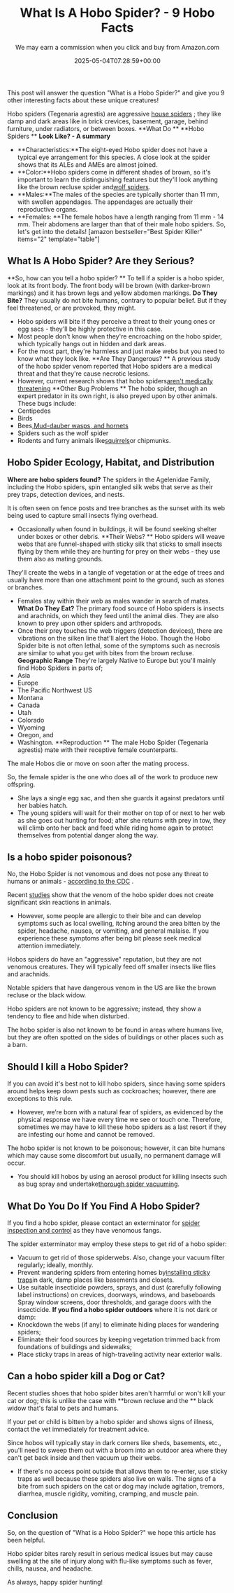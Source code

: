 ﻿---
author: We may earn a commission when you click and buy from Amazon.com
layout: post
title: What Is A Hobo Spider? - 9 Hobo Facts
date: '2025-05-04T07:28:59+00:00'
categories:
- Guide
- Spiders
tags: []
slug: /what-is-a-hobo-spider/
lastmod: 2025-05-07T12:21:29+03:00
---

This post will answer the question "What is a Hobo Spider?" and give you 9 other interesting facts about these unique creatures!

Hobo spiders (Tegenaria agrestis) are aggressive
[house spiders](https://pestpolicy.com/house-spiders/)
; they like damp and dark areas like in brick crevices, basement, garage, behind furniture, under radiators, or between boxes.
**What Do **
**Hobo Spiders **
**Look Like? - A summary**
- **Characteristics:**The eight-eyed Hobo spider does not have a typical eye arrangement for this species. A close look at the spider shows that its ALEs and AMEs are almost joined.
- **Color:**Hobo spiders come in different shades of brown, so it's important to learn the distinguishing features but they'll look anything like the brown recluse spider and[wolf spiders](https://pestpolicy.com/wolf-spiders/).
- **Males:**The males of the species are typically shorter than 11 mm, with swollen appendages. The appendages are actually their reproductive organs.
- **Females: **The female hobos have a length ranging from 11 mm - 14 mm. Their abdomens are larger than that of their male hobo spiders.
So, let's get into the details!
[amazon bestseller="Best Spider Killer" items="2" template="table"]
## What Is A Hobo Spider? Are they Serious?
**So, how can you tell a hobo spider? **
To tell if a spider is a hobo spider, look at its front body. The front body will be brown (with darker-brown markings) and it has brown legs and yellow abdomen markings.
**Do They Bite?**
They usually do not bite humans, contrary to popular belief. But if they feel threatened, or are provoked, they might.
- Hobo spiders will bite if they perceive a threat to their young ones or egg sacs - they'll be highly protective in this case.
- Most people don't know when they're encroaching on the hobo spider, which typically hangs out in hidden and dark areas.
- For the most part, they're harmless and just make webs but you need to know what they look like.
**Are They Dangerous? **
A previous study of the hobo spider venom reported that Hobo spiders are a medical threat and that they're cause necrotic lesions.
- However, current research shows that hobo spiders[aren't medically threatening](https://www.usu.edu/today/story/hobo-spider-bite-may-not-be-so-dangerous)
**Other Bug Problems **
The hobo spider, though an expert predator in its own right, is also preyed upon by other animals. These bugs include:
- Centipedes
- Birds
- Bees,[Mud-dauber wasps, and hornets](https://pestpolicy.com/bees-vs-wasps-vs-hornets/)
- Spiders such as the wolf spider
- Rodents and furry animals like[squirrels](https://pestpolicy.com/how-to-get-rid-of-squirrels-in-the-yard/)or chipmunks.
## Hobo Spider Ecology, Habitat, and Distribution
**Where are hobo spiders found?**
The spiders in the Agelenidae Family, including the Hobo spiders, spin entangled silk webs that serve as their prey traps, detection devices, and nests.

It is often seen on fence posts and tree branches as the sunset with its web being used to capture small insects flying overhead.
- Occasionally when found in buildings, it will be found seeking shelter under boxes or other debris.
**Their Webs? **
Hobo spiders will weave webs that are funnel-shaped with sticky silk that sticks to small insects flying by them while they are hunting for prey on their webs - they use them also as mating grounds.

They'll create the webs in a tangle of vegetation or at the edge of trees and usually have more than one attachment point to the ground, such as stones or branches.
- Females stay within their web as males wander in search of mates.
**What Do They Eat?**
The primary food source of Hobo spiders is insects and arachnids, on which they feed until the animal dies. They are also known to prey upon other spiders and arthropods.
- Once their prey touches the web triggers (detection devices), there are vibrations on the silken line that'll alert the Hobo.
Though the Hobo Spider bite is not often lethal, some of the symptoms such as necrosis are similar to what you get with bites from the brown recluse.
**Geographic Range**
They're largely Native to Europe but you'll mainly find Hobo Spiders in parts of;
- Asia
- Europe
- The Pacific Northwest US
- Montana
- Canada
- Utah
- Colorado
- Wyoming
- Oregon, and
- Washington.
**Reproduction **
The male Hobo Spider (Tegenaria agrestis) mate with their receptive female counterparts.

The male Hobos die or move on soon after the mating process.

So, the female spider is the one who does all of the work to produce new offspring.
- She lays a single egg sac, and then she guards it against predators until her babies hatch.
- The young spiders will wait for their mother on top of or next to her web as she goes out hunting for food; after she returns with prey in tow, they will climb onto her back and feed while riding home again to protect themselves from potential danger along the way.
## Is a hobo spider poisonous?
No, the Hobo Spider is not venomous and does not pose any threat to humans or animals -
[according to the CDC](https://pestpolicy.com/niosh/topics/spiders/)
.

Recent
[studies](http://ipm.ucanr.edu/PMG/PESTNOTES/pn7488.html)
show that the venom of the hobo spider does not create significant skin reactions in animals.
- However, some people are allergic to their bite and can develop symptoms such as local swelling, itching around the area bitten by the spider, headache, nausea, or vomiting, and general malaise.
If you experience these symptoms after being bit please seek medical attention immediately.

Hobos spiders do have an "aggressive" reputation, but they are not venomous creatures. They will typically feed off smaller insects like flies and arachnids.

Notable spiders that have dangerous venom in the US are like the brown recluse or the black widow.

Hobo spiders are not known to be aggressive; instead, they show a tendency to flee and hide when disturbed.

The hobo spider is also not known to be found in areas where humans live, but they are often spotted on the sides of buildings or other places such as a barn.
## Should I kill a Hobo Spider?
If you can avoid it's best not to kill hobo spiders, since having some spiders around helps keep down pests such as cockroaches; however, there are exceptions to this rule.
- However, we’re born with a natural fear of spiders, as evidenced by the physical response we have every time we see or touch one.
Therefore, sometimes we may have to kill these hobo spiders as a last resort if they are infesting our home and cannot be removed.

The hobo spider is not known to be poisonous; however, it can bite humans which may cause some discomfort but usually, no permanent damage will occur.
- You should kill hobos by using an aerosol product for killing insects such as bug spray and undertake[thorough spider vacuuming](https://pestpolicy.com/best-vacuum-for-spiders/).
## What Do You Do If You Find A Hobo Spider?
If you find a hobo spider, please contact an exterminator for
[spider inspection and control](https://pestpolicy.com/how-much-do-spider-exterminators-cost/)
as they have venomous fangs.

The spider exterminator may employ these steps to get rid of a hobo spider:
- Vacuum to get rid of those spiderwebs. Also, change your vacuum filter regularly; ideally, monthly.
- Prevent wandering spiders from entering homes by[installing sticky traps](https://pestpolicy.com/best-spider-traps/)in dark, damp places like basements and closets.
- Use suitable insecticide powders, sprays, and dust (carefully following label instructions) on crevices, doorways, windows, and baseboards
Spray window screens, door thresholds, and garage doors with the insecticide.
**If you find a hobo spider outdoors**
where it is not dark or damp:
- Knockdown the webs (if any) to eliminate hiding places for wandering spiders;
- Eliminate their food sources by keeping vegetation trimmed back from foundations of buildings and sidewalks;
- Place sticky traps in areas of high-traveling activity near exterior walls.
## Can a hobo spider kill a Dog or Cat?
Recent studies shoes that hobo spider bites aren't harmful or won't kill your cat or dog; this is unlike the case with
**brown recluse and the **
black widow that's fatal to pets and humans.

If your pet or child is bitten by a hobo spider and shows signs of illness, contact the vet immediately for treatment advice.

Since hobos will typically stay in dark corners like sheds, basements, etc., you'll need to sweep them out with a broom into an outdoor area where they can't get back inside and then vacuum up their webs.
- If there's no access point outside that allows them to re-enter, use sticky traps as well because these spiders also live on walls.
The signs of a bite from such spiders on the cat or dog may include agitation, tremors, diarrhea, muscle rigidity, vomiting, cramping, and muscle pain.
## Conclusion
So, on the question of "What is a Hobo Spider?" we hope this article has been helpful.

Hobo spider bites rarely result in serious medical issues but may cause swelling at the site of injury along with flu-like symptoms such as fever, chills, nausea, and headache.

As always, happy spider hunting!